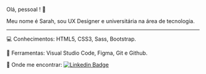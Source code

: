 Olá, pessoal ! :wave:

Meu nome é Sarah, sou UX Designer e universitária na área de tecnologia.

------


:computer: ​Conhecimentos: HTML5, CSS3, Sass, Bootstrap.


:wrench: ​Ferramentas: Visual Studio Code, Figma, Git e Github.



:speech_balloon: ​Onde me encontrar: [![Linkedin Badge](https://img.shields.io/badge/-LinkedIn-blue?style=flat-square&logo=Linkedin&logoColor=white&link=https://www.linkedin.com/in/sarahsantossilva/)](https://www.linkedin.com/in/sarahsantossilva/)

